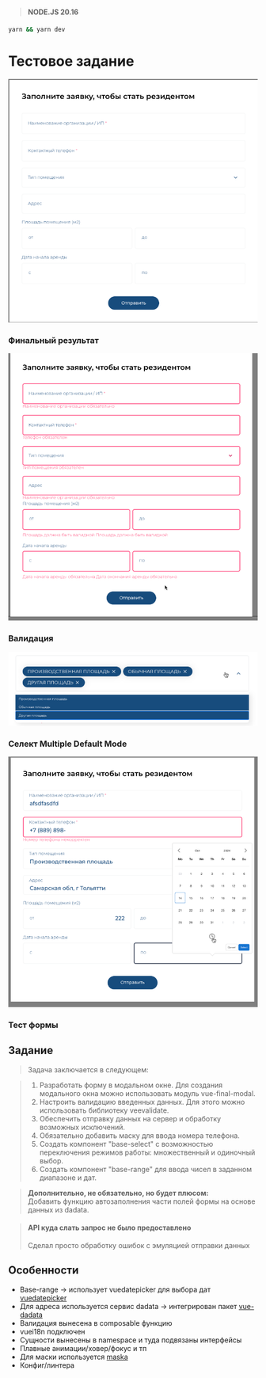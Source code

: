 >#### NODE.JS 20.16
```sh 
yarn && yarn dev 
```
# Тестовое задание
![img.png](img.png)
###  Финальный результат
![img_1.png](img_1.png)
###  Валидация
![img_2.png](img_2.png)
###  Селект Multiple Default Mode
![img_3.png](img_3.png)
###  Тест формы

## Задание
>Задача заключается в следующем:

>1) Разработать форму в модальном окне. Для создания модального окна можно использовать модуль vue-final-modal.
>2) Настроить валидацию введенных данных. Для этого можно использовать библиотеку veevalidate.
>3) Обеспечить отправку данных на сервер и обработку возможных исключений.
>4) Обязательно добавить маску для ввода номера телефона.
>5) Создать компонент "base-select" с возможностью переключения режимов работы: множественный и одиночный выбор.
>6) Создать компонент "base-range" для ввода чисел в заданном диапазоне и дат.

><div><strong>Дополнительно, не обязательно, но будет плюсом:</strong></div>
>Добавить функцию автозаполнения части полей формы на основе данных из dadata.

> #### API куда слать запрос не было предоставлено
> Сделал просто обработку ошибок с эмуляцией отправки данных


## Особенности

- Base-range -> использует vuedatepicker для выбора дат [vuedatepicker]( https://vue3datepicker.com/)
- Для адреса используется сервис dadata -> интегрирован пакет [vue-dadata](https://www.npmjs.com/package/vue-dadata)
- Валидация вынесена в composable функцию
- vuei18n подключен 
- Сущности вынесены в namespace и туда подвязаны интерфейсы
- Плавные анимации/ховер/фокус и тп
- Для маски используется [maska]( https://www.npmjs.com/package/maska)
- Конфиг/линтера
